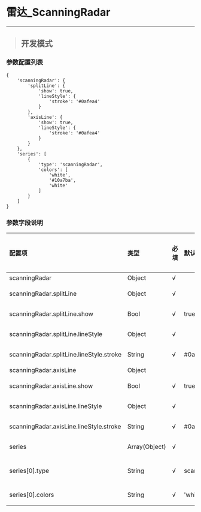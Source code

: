 # 雷达\_ScanningRadar

---

> ## 开发模式

### 参数配置列表

```
{
    'scanningRadar': {
        'splitLine': {
            'show': true,
            'lineStyle': {
                'stroke': '#0afea4'
            }
        },
        'axisLine': {
            'show': true,
            'lineStyle': {
                'stroke': '#0afea4'
            }
        }
    },
    'series': [
        {
            'type': 'scanningRadar',
            'colors': [
                'white',
                '#10a7ba',
                'white'
            ]
        }
    ]
}
```

### 参数字段说明

| 配置项 | 类型 | 必填 | 默认值 | 可选参数 | 功能/描述 |
| :--- | :--- | :--- | :--- | :--- | :--- |
| scanningRadar | Object | √ |  |  | 雷达底图样式 |
| scanningRadar.splitLine | Object | √ |  |  | 雷达底图圆环样式 |
| scanningRadar.splitLine.show | Bool | √ | true |  | 是否显示雷达底图圆环 |
| scanningRadar.splitLine.lineStyle | Object | √ |  |  | 雷达底图圆环线样式 |
| scanningRadar.splitLine.lineStyle.stroke | String | √ | \#0afea4 |  | 雷达底图圆环线颜色 |
| scanningRadar.axisLine | Object |  |  |  | 雷达底图辅助线 |
| scanningRadar.axisLine.show | Bool | √ | true |  | 是否显示雷达底图辅助线 |
| scanningRadar.axisLine.lineStyle | Object | √ |  |  | 雷达底图辅助线样式 |
| scanningRadar.axisLine.lineStyle.stroke | String | √ | \#0afea4 |  | 雷达底图辅助线颜色 |
| series | Array\(Object\) | √ |  |  | 雷达扫描片配色样式 |
| series\[0\].type | String | √ | scanningRadar |  | 控件类型——scanningRadar雷达，不可修改 |
| series\[0\].colors | String | √ | 'white','\#10a7ba','white' |  | 雷达扫描片配色组 |





